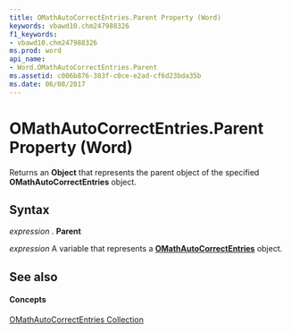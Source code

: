 ```yaml
---
title: OMathAutoCorrectEntries.Parent Property (Word)
keywords: vbawd10.chm247988326
f1_keywords:
- vbawd10.chm247988326
ms.prod: word
api_name:
- Word.OMathAutoCorrectEntries.Parent
ms.assetid: c006b876-383f-c0ce-e2ad-cf6d23bda35b
ms.date: 06/08/2017
---
```



# OMathAutoCorrectEntries.Parent Property (Word)

Returns an  **Object** that represents the parent object of the specified **OMathAutoCorrectEntries** object.


## Syntax

 _expression_ . **Parent**

 _expression_ A variable that represents a **[OMathAutoCorrectEntries](Word.OMathAutoCorrectEntries.md)** object.


## See also


#### Concepts


[OMathAutoCorrectEntries Collection](Word.OMathAutoCorrectEntries.md)

